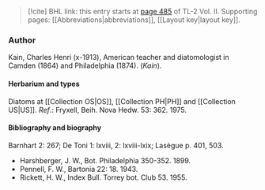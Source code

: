 > [!cite] BHL link: this entry starts at [page 485](https://www.biodiversitylibrary.org/item/103253#page/511/mode/1up) of TL-2 Vol. II.
> Supporting pages: [[Abbreviations|abbreviations]], [[Layout key|layout key]].

### Author

Kain, Charles Henri (x-1913), American teacher and diatomologist in Camden (1864) and Philadelphia (1874). (*Kain*).

#### Herbarium and types

Diatoms at [[Collection OS|OS]], [[Collection PH|PH]] and [[Collection US|US]].
*Ref*.: Fryxell, Beih. Nova Hedw. 53: 362. 1975.

#### Bibliography and biography

Barnhart 2: 267; De Toni 1: lxviii, 2: lxviii-lxix; Lasègue p. 401, 503.
- Harshberger, J. W., Bot. Philadelphia 350-352. 1899.
- Pennell, F. W., Bartonia 22: 18. 1943.
- Rickett, H. W., Index Bull. Torrey bot. Club 53. 1955.

